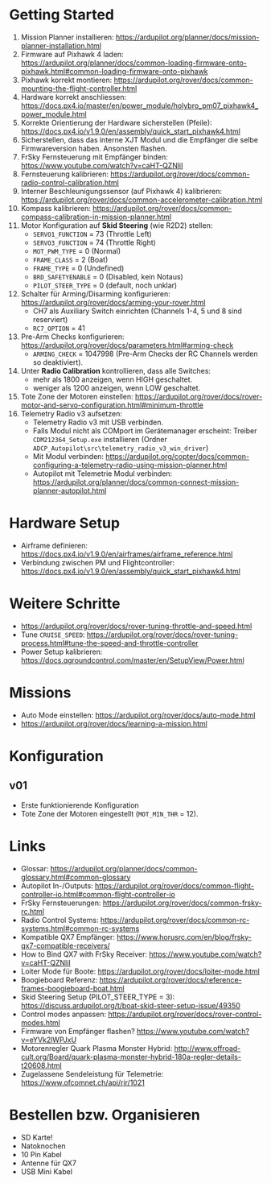 # Getting Started

1. Mission Planner installieren: https://ardupilot.org/planner/docs/mission-planner-installation.html
2. Firmware auf Pixhawk 4 laden: https://ardupilot.org/planner/docs/common-loading-firmware-onto-pixhawk.html#common-loading-firmware-onto-pixhawk
3. Pixhawk korrekt montieren: https://ardupilot.org/rover/docs/common-mounting-the-flight-controller.html
4. Hardware korrekt anschliessen: https://docs.px4.io/master/en/power_module/holybro_pm07_pixhawk4_power_module.html
5. Korrekte Orientierung der Hardware sicherstellen (Pfeile): https://docs.px4.io/v1.9.0/en/assembly/quick_start_pixhawk4.html
6. Sicherstellen, dass das interne XJT Modul und die Empfänger die selbe Firmwareversion haben. Ansonsten flashen.
7. FrSky Fernsteuerung mit Empfänger binden: https://www.youtube.com/watch?v=caHT-QZNliI
8. Fernsteuerung kalibrieren: https://ardupilot.org/rover/docs/common-radio-control-calibration.html
9. Interner Beschleunigungssensor (auf Pixhawk 4) kalibrieren: https://ardupilot.org/rover/docs/common-accelerometer-calibration.html
10. Kompass kalibrieren: https://ardupilot.org/rover/docs/common-compass-calibration-in-mission-planner.html
11. Motor Konfiguration auf **Skid Steering** (wie R2D2) stellen:
    * `SERVO1_FUNCTION` = 73 (Throttle Left)
    * `SERVO3_FUNCTION` = 74 (Throttle Right)
	* `MOT_PWM_TYPE` = 0 (Normal)
	* `FRAME_CLASS` = 2 (Boat)
	* `FRAME_TYPE` = 0 (Undefined)
	* `BRD_SAFETYENABLE` = 0 (Disabled, kein Notaus)
	* `PILOT_STEER_TYPE` = 0 (default, noch unklar)
12. Schalter für Arming/Disarming konfigurieren: https://ardupilot.org/rover/docs/arming-your-rover.html
	* CH7 als Auxiliary Switch einrichten (Channels 1-4, 5 und 8 sind reserviert)
	* `RC7_OPTION` = 41
13. Pre-Arm Checks konfigurieren: https://ardupilot.org/rover/docs/parameters.html#arming-check
	* `ARMING_CHECK` = 1047998 (Pre-Arm Checks der RC Channels werden so deaktiviert).
14. Unter **Radio Calibration** kontrollieren, dass alle Switches:
	* mehr als 1800 anzeigen, wenn HIGH geschaltet.
	* weniger als 1200 anzeigen, wenn LOW geschaltet.
15. Tote Zone der Motoren einstellen: https://ardupilot.org/rover/docs/rover-motor-and-servo-configuration.html#minimum-throttle
16. Telemetry Radio v3 aufsetzen:
	* Telemetry Radio v3 mit USB verbinden.
	* Falls Modul nicht als COMport im Gerätemanager erscheint: Treiber `CDM212364_Setup.exe` installieren (Ordner `ADCP_Autopilot\src\telemetry_radio_v3_win_driver`)
	* Mit Modul verbinden: https://ardupilot.org/copter/docs/common-configuring-a-telemetry-radio-using-mission-planner.html
	* Autopilot mit Telemetrie Modul verbinden: https://ardupilot.org/planner/docs/common-connect-mission-planner-autopilot.html
	
# Hardware Setup
* Airframe definieren: https://docs.px4.io/v1.9.0/en/airframes/airframe_reference.html
* Verbindung zwischen PM und Flightcontroller: https://docs.px4.io/v1.9.0/en/assembly/quick_start_pixhawk4.html

# Weitere Schritte
* https://ardupilot.org/rover/docs/rover-tuning-throttle-and-speed.html
* Tune `CRUISE_SPEED`: https://ardupilot.org/rover/docs/rover-tuning-process.html#tune-the-speed-and-throttle-controller
* Power Setup kalibrieren: https://docs.qgroundcontrol.com/master/en/SetupView/Power.html

# Missions
* Auto Mode einstellen: https://ardupilot.org/rover/docs/auto-mode.html
* https://ardupilot.org/rover/docs/learning-a-mission.html
# Konfiguration

## v01
* Erste funktionierende Konfiguration
* Tote Zone der Motoren eingestellt (`MOT_MIN_THR` = 12).

# Links
* Glossar: https://ardupilot.org/planner/docs/common-glossary.html#common-glossary
* Autopilot In-/Outputs: https://ardupilot.org/rover/docs/common-flight-controller-io.html#common-flight-controller-io
* FrSky Fernsteuerungen: https://ardupilot.org/rover/docs/common-frsky-rc.html
* Radio Control Systems: https://ardupilot.org/rover/docs/common-rc-systems.html#common-rc-systems
* Kompatible QX7 Empfänger: https://www.horusrc.com/en/blog/frsky-qx7-compatible-receivers/
* How to Bind QX7 with FrSky Receiver: https://www.youtube.com/watch?v=caHT-QZNliI
* Loiter Mode für Boote: https://ardupilot.org/rover/docs/loiter-mode.html
* Boogieboard Referenz: https://ardupilot.org/rover/docs/reference-frames-boogieboard-boat.html
* Skid Steering Setup (PILOT_STEER_TYPE = 3): https://discuss.ardupilot.org/t/boat-skid-steer-setup-issue/49350
* Control modes anpassen: https://ardupilot.org/rover/docs/rover-control-modes.html
* Firmware von Empfänger flashen? https://www.youtube.com/watch?v=eYVk2lWPJxU
* Motorenregler Quark Plasma Monster Hybrid: http://www.offroad-cult.org/Board/quark-plasma-monster-hybrid-180a-regler-details-t20608.html
* Zugelassene Sendeleistung für Telemetrie: https://www.ofcomnet.ch/api/rir/1021

# Bestellen bzw. Organisieren
* SD Karte!
* Natoknochen
* 10 Pin Kabel
* Antenne für QX7
* USB Mini Kabel